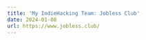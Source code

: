 ```yaml
---
title: 'My IndieHacking Team: Jobless Club'
date: 2024-01-08
url: https://www.jobless.club/
---
```

